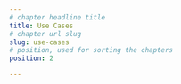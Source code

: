 ```yaml
---
# chapter headline title
title: Use Cases
# chapter url slug
slug: use-cases
# position, used for sorting the chapters
position: 2

---
```

